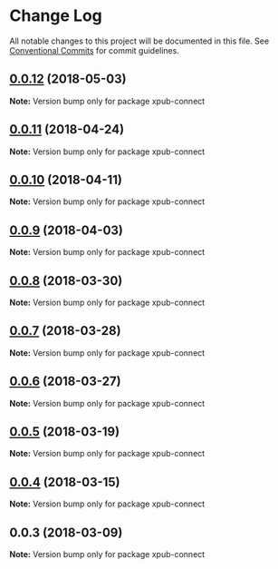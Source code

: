# Change Log

All notable changes to this project will be documented in this file.
See [Conventional Commits](https://conventionalcommits.org) for commit guidelines.

<a name="0.0.12"></a>
## [0.0.12](https://gitlab.coko.foundation/pubsweet/pubsweet/compare/xpub-connect@0.0.11...xpub-connect@0.0.12) (2018-05-03)




**Note:** Version bump only for package xpub-connect

<a name="0.0.11"></a>
## [0.0.11](https://gitlab.coko.foundation/pubsweet/pubsweet/compare/xpub-connect@0.0.10...xpub-connect@0.0.11) (2018-04-24)




**Note:** Version bump only for package xpub-connect

<a name="0.0.10"></a>
## [0.0.10](https://gitlab.coko.foundation/pubsweet/pubsweet/compare/xpub-connect@0.0.9...xpub-connect@0.0.10) (2018-04-11)




**Note:** Version bump only for package xpub-connect

<a name="0.0.9"></a>
## [0.0.9](https://gitlab.coko.foundation/pubsweet/pubsweet/compare/xpub-connect@0.0.8...xpub-connect@0.0.9) (2018-04-03)




**Note:** Version bump only for package xpub-connect

<a name="0.0.8"></a>
## [0.0.8](https://gitlab.coko.foundation/pubsweet/pubsweet/compare/xpub-connect@0.0.7...xpub-connect@0.0.8) (2018-03-30)




**Note:** Version bump only for package xpub-connect

<a name="0.0.7"></a>
## [0.0.7](https://gitlab.coko.foundation/pubsweet/pubsweet/compare/xpub-connect@0.0.6...xpub-connect@0.0.7) (2018-03-28)




**Note:** Version bump only for package xpub-connect

<a name="0.0.6"></a>
## [0.0.6](https://gitlab.coko.foundation/pubsweet/pubsweet/compare/xpub-connect@0.0.5...xpub-connect@0.0.6) (2018-03-27)




**Note:** Version bump only for package xpub-connect

<a name="0.0.5"></a>
## [0.0.5](https://gitlab.coko.foundation/pubsweet/pubsweet/compare/xpub-connect@0.0.4...xpub-connect@0.0.5) (2018-03-19)




**Note:** Version bump only for package xpub-connect

<a name="0.0.4"></a>
## [0.0.4](https://gitlab.coko.foundation/pubsweet/pubsweet/compare/xpub-connect@0.0.3...xpub-connect@0.0.4) (2018-03-15)




**Note:** Version bump only for package xpub-connect

<a name="0.0.3"></a>

## 0.0.3 (2018-03-09)

**Note:** Version bump only for package xpub-connect
